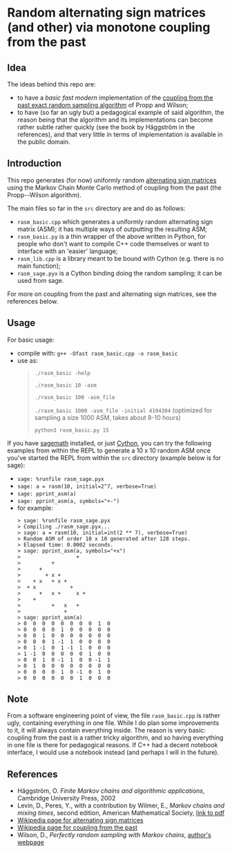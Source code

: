 # Random alternating sign matrices (and other) via monotone coupling from the past

## Idea

The ideas behind this repo are:
 - to have a *basic fast modern* implementation of the [coupling from the past exact random sampling algorithm](https://en.wikipedia.org/wiki/Coupling_from_the_past) of Propp and Wilson;
 - to have (so far an ugly but) a pedagogical example of said algorithm, the reason being that the algorithm and its implementations can become rather subtle rather quickly (see the book by Häggström in the references), and that very little in terms of implementation is available in the public domain.

## Introduction

This repo generates (for now) uniformly random [alternating sign matrices](https://en.wikipedia.org/wiki/Alternating_sign_matrix) using the Markov Chain Monte Carlo method of coupling from the past (the Propp--Wilson algorithm).  

The main files so far in the `src` directory are and do as follows:  
  - `rasm_basic.cpp` which generates a uniformly random alternating sign matrix (ASM); it has multiple ways of outputting the resulting ASM;
  - `rasm_basic.py` is a thin wrapper of the above written in Python, for people who don't want to compile C++ code themselves or want to interface with an 'easier' language;
  - `rasm_lib.cpp` is a library meant to be bound with Cython (e.g. there is no main function);
  - `rasm_sage.pyx` is a Cython binding doing the random sampling; it can be used from sage.
  
For more on coupling from the past and alternating sign matrices, see the references below. 
  
## Usage

For basic usage:

 - compile with:
```g++ -Ofast rasm_basic.cpp -o rasm_basic```
 - use as:
    > ```./rasm_basic -help```
    >
    > ```./rasm_basic 10 -asm```
    >
    > ```./rasm_basic 100 -asm_file```
    >
    > ```./rasm_basic 1000 -asm_file -initial 4194304``` (optimized for sampling a size 1000 ASM, takes about 8-10 hours)
    >
    > ```python3 rasm_basic.py 15```

If you have [sagemath](https://www.sagemath.org) installed, or just [Cython](https://cython.readthedocs.io/en/latest/#), you can try the following examples from within the REPL to generate a 10 x 10 random ASM once you've started the REPL from within the ```src``` directory (example below is for sage):

 - ```sage: %runfile rasm_sage.pyx```
 - ```sage: a = rasm(10, initial=2^7, verbose=True)```
 - ```sage: pprint_asm(a)```
 - ```sage: pprint_asm(a, symbols="+-")```
 - for example:
   ```
   > sage: %runfile rasm_sage.pyx
   > Compiling ./rasm_sage.pyx...
   > sage: a = rasm(10, initial=int(2 ** 7), verbose=True)
   > Random ASM of order 10 x 10 generated after 128 steps.
   > Elapsed time: 0.0002 seconds.
   > sage: pprint_asm(a, symbols="+x")
   >                  +   
   >          +           
   >      +               
   >        + x +         
   >    + x   + x +       
   >  + x           +     
   >      +   x +     x + 
   >    +                 
   >          +   x   +   
   >              +  
   > sage: pprint_asm(a)
   > 0  0  0  0  0  0  0  0  1  0
   > 0  0  0  0  1  0  0  0  0  0
   > 0  0  1  0  0  0  0  0  0  0
   > 0  0  0  1 -1  1  0  0  0  0
   > 0  1 -1  0  1 -1  1  0  0  0
   > 1 -1  0  0  0  0  0  1  0  0
   > 0  0  1  0 -1  1  0  0 -1  1
   > 0  1  0  0  0  0  0  0  0  0
   > 0  0  0  0  1  0 -1  0  1  0
   > 0  0  0  0  0  0  1  0  0  0
   ```

## Note

From a software engineering point of view, the file `rasm_basic.cpp` is rather ugly, containing everything in one file. While I do plan some improvements to it, it will always contain everything inside. The reason is very basic: coupling from the past is a rather tricky algorithm, and so having everything in one file is there for pedagogical reasons. If C++ had a decent notebook interface, I would use a notebook instead (and perhaps I will in the future).

## References
 
- Häggström, O. *Finite Markov chains and algorithmic applications*, Cambridge University Press, 2002
- Levin, D., Peres, Y., with a contribution by Wilmer, E., *Markov chains and mixing times*, second edition, American Mathematical Society, [link to pdf](https://pages.uoregon.edu/dlevin/MARKOV/markovmixing.pdf)
- [Wikipedia page for alternating sign matrices](https://en.wikipedia.org/wiki/Alternating_sign_matrix)
- [Wikipedia page for coupling from the past](https://en.wikipedia.org/wiki/Coupling_from_the_past)
- Wilson, D., *Perfectly random sampling with Markov chains*, [author's webpage](http://www.dbwilson.com/exact/)
